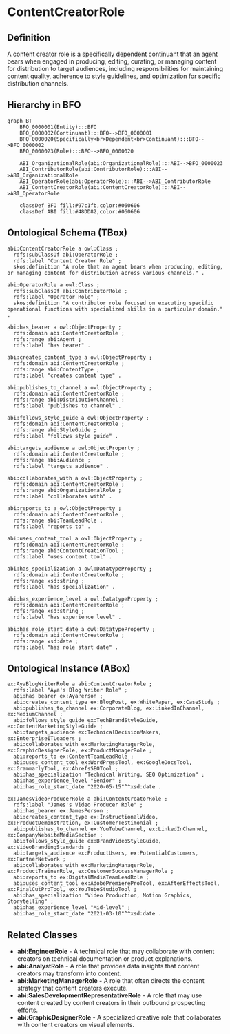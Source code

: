 # ContentCreatorRole

## Definition
A content creator role is a specifically dependent continuant that an agent bears when engaged in producing, editing, curating, or managing content for distribution to target audiences, including responsibilities for maintaining content quality, adherence to style guidelines, and optimization for specific distribution channels.

## Hierarchy in BFO
```mermaid
graph BT
    BFO_0000001(Entity):::BFO
    BFO_0000002(Continuant):::BFO-->BFO_0000001
    BFO_0000020(Specifically<br>Dependent<br>Continuant):::BFO-->BFO_0000002
    BFO_0000023(Role):::BFO-->BFO_0000020
    
    ABI_OrganizationalRole(abi:OrganizationalRole):::ABI-->BFO_0000023
    ABI_ContributorRole(abi:ContributorRole):::ABI-->ABI_OrganizationalRole
    ABI_OperatorRole(abi:OperatorRole):::ABI-->ABI_ContributorRole
    ABI_ContentCreatorRole(abi:ContentCreatorRole):::ABI-->ABI_OperatorRole
    
    classDef BFO fill:#97c1fb,color:#060606
    classDef ABI fill:#48DD82,color:#060606
```

## Ontological Schema (TBox)
```turtle
abi:ContentCreatorRole a owl:Class ;
  rdfs:subClassOf abi:OperatorRole ;
  rdfs:label "Content Creator Role" ;
  skos:definition "A role that an agent bears when producing, editing, or managing content for distribution across various channels." .

abi:OperatorRole a owl:Class ;
  rdfs:subClassOf abi:ContributorRole ;
  rdfs:label "Operator Role" ;
  skos:definition "A contributor role focused on executing specific operational functions with specialized skills in a particular domain." .

abi:has_bearer a owl:ObjectProperty ;
  rdfs:domain abi:ContentCreatorRole ;
  rdfs:range abi:Agent ;
  rdfs:label "has bearer" .

abi:creates_content_type a owl:ObjectProperty ;
  rdfs:domain abi:ContentCreatorRole ;
  rdfs:range abi:ContentType ;
  rdfs:label "creates content type" .

abi:publishes_to_channel a owl:ObjectProperty ;
  rdfs:domain abi:ContentCreatorRole ;
  rdfs:range abi:DistributionChannel ;
  rdfs:label "publishes to channel" .

abi:follows_style_guide a owl:ObjectProperty ;
  rdfs:domain abi:ContentCreatorRole ;
  rdfs:range abi:StyleGuide ;
  rdfs:label "follows style guide" .

abi:targets_audience a owl:ObjectProperty ;
  rdfs:domain abi:ContentCreatorRole ;
  rdfs:range abi:Audience ;
  rdfs:label "targets audience" .

abi:collaborates_with a owl:ObjectProperty ;
  rdfs:domain abi:ContentCreatorRole ;
  rdfs:range abi:OrganizationalRole ;
  rdfs:label "collaborates with" .

abi:reports_to a owl:ObjectProperty ;
  rdfs:domain abi:ContentCreatorRole ;
  rdfs:range abi:TeamLeadRole ;
  rdfs:label "reports to" .

abi:uses_content_tool a owl:ObjectProperty ;
  rdfs:domain abi:ContentCreatorRole ;
  rdfs:range abi:ContentCreationTool ;
  rdfs:label "uses content tool" .

abi:has_specialization a owl:DatatypeProperty ;
  rdfs:domain abi:ContentCreatorRole ;
  rdfs:range xsd:string ;
  rdfs:label "has specialization" .

abi:has_experience_level a owl:DatatypeProperty ;
  rdfs:domain abi:ContentCreatorRole ;
  rdfs:range xsd:string ;
  rdfs:label "has experience level" .

abi:has_role_start_date a owl:DatatypeProperty ;
  rdfs:domain abi:ContentCreatorRole ;
  rdfs:range xsd:date ;
  rdfs:label "has role start date" .
```

## Ontological Instance (ABox)
```turtle
ex:AyaBlogWriterRole a abi:ContentCreatorRole ;
  rdfs:label "Aya's Blog Writer Role" ;
  abi:has_bearer ex:AyaPerson ;
  abi:creates_content_type ex:BlogPost, ex:WhitePaper, ex:CaseStudy ;
  abi:publishes_to_channel ex:CorporateBlog, ex:LinkedInChannel, ex:MediumChannel ;
  abi:follows_style_guide ex:TechBrandStyleGuide, ex:ContentMarketingStyleGuide ;
  abi:targets_audience ex:TechnicalDecisionMakers, ex:EnterpriseITLeaders ;
  abi:collaborates_with ex:MarketingManagerRole, ex:GraphicDesignerRole, ex:ProductManagerRole ;
  abi:reports_to ex:ContentTeamLeadRole ;
  abi:uses_content_tool ex:WordPressTool, ex:GoogleDocsTool, ex:GrammarlyTool, ex:AhrefsSEOTool ;
  abi:has_specialization "Technical Writing, SEO Optimization" ;
  abi:has_experience_level "Senior" ;
  abi:has_role_start_date "2020-05-15"^^xsd:date .

ex:JamesVideoProducerRole a abi:ContentCreatorRole ;
  rdfs:label "James's Video Producer Role" ;
  abi:has_bearer ex:JamesPerson ;
  abi:creates_content_type ex:InstructionalVideo, ex:ProductDemonstration, ex:CustomerTestimonial ;
  abi:publishes_to_channel ex:YouTubeChannel, ex:LinkedInChannel, ex:CompanyWebsiteMediaSection ;
  abi:follows_style_guide ex:BrandVideoStyleGuide, ex:VideoBrandingStandards ;
  abi:targets_audience ex:ProductUsers, ex:PotentialCustomers, ex:PartnerNetwork ;
  abi:collaborates_with ex:MarketingManagerRole, ex:ProductTrainerRole, ex:CustomerSuccessManagerRole ;
  abi:reports_to ex:DigitalMediaTeamLeadRole ;
  abi:uses_content_tool ex:AdobePremiereProTool, ex:AfterEffectsTool, ex:FinalCutProTool, ex:YouTubeStudioTool ;
  abi:has_specialization "Video Production, Motion Graphics, Storytelling" ;
  abi:has_experience_level "Mid-level" ;
  abi:has_role_start_date "2021-03-10"^^xsd:date .
```

## Related Classes
- **abi:EngineerRole** - A technical role that may collaborate with content creators on technical documentation or product explanations.
- **abi:AnalystRole** - A role that provides data insights that content creators may transform into content.
- **abi:MarketingManagerRole** - A role that often directs the content strategy that content creators execute.
- **abi:SalesDevelopmentRepresentativeRole** - A role that may use content created by content creators in their outbound prospecting efforts.
- **abi:GraphicDesignerRole** - A specialized creative role that collaborates with content creators on visual elements. 